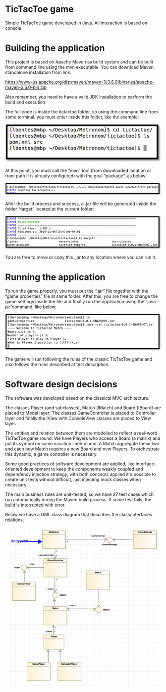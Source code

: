# TicTacToe game
Simple TicTacToe game developed in Java. All interaction is based on console.

# Building the application

This project is based on Apache Maven as build system and can be built from command line using the mvn executable. You can download Maven standalone installation from link:

https://www-us.apache.org/dist/maven/maven-3/3.6.0/binaries/apache-maven-3.6.0-bin.zip 

Also remember, you need to have a valid JDK installation to perform the build and execution. 

The full code is inside the tictactoe folder, so using the command line from some terminal, you must enter inside this folder, like the example:

![img1](https://raw.githubusercontent.com/lm25ttd/tictactoe/master/img/img1.png)

At this point, you must call the “mvn” tool (from downloaded location or from path if is already configured) with the goal “package”, as below:

![img2](https://raw.githubusercontent.com/lm25ttd/tictactoe/master/img/img2.png)

After the build process and success, a .jar file will be generated inside the folder “target” located at the current folder:

![img3](https://raw.githubusercontent.com/lm25ttd/tictactoe/master/img/img3.png)

You are free to move or copy this .jar to any location where you can run it.

#	Running the application

To run the game properly, you must put the “.jar” file together with the “game.properties” file at same folder. After this, you are free to change the game settings inside the file and finally run the application using the “java -jar”command, like below:

![img4](https://raw.githubusercontent.com/lm25ttd/tictactoe/master/img/img4.png)

The game will run following the rules of the classic TicTacToe game and also follows the rules described at test description.

# Software design decisions 

The software was developed based on the classical MVC architecture.

The classes Player (and subclasses), Match (IMatch) and Board (IBoard) are placed to Model layer; The classes GameController is placed to Controller layer and finally the IView with ConsoleView classes are placed to View layer.

The entities and relation between them are modelled to reflect a real-word TicTacToe game round. We have Players who access a Board (a matrix) and put its symbol on some vacation line/column. A Match aggregate these two and each new Match requires a new Board and new Players. To orchestrate this dynamic, a game controller is necessary.

Some good practices of software development are applied, like interface-oriented development to keep the components weakly coupled and dependency injection strategy, with both concepts applied it`s possible to create unit tests without difficult, just injecting mock classes when necessary.

The main business rules are unit-tested, so we have 27 test cases which run automatically during the Maven build process. If some test fails, the build is interrupted with error.

Below we have a UML class diagram that describes the class/interfaces relations.

![img5](https://raw.githubusercontent.com/lm25ttd/tictactoe/master/img/img5.png)


